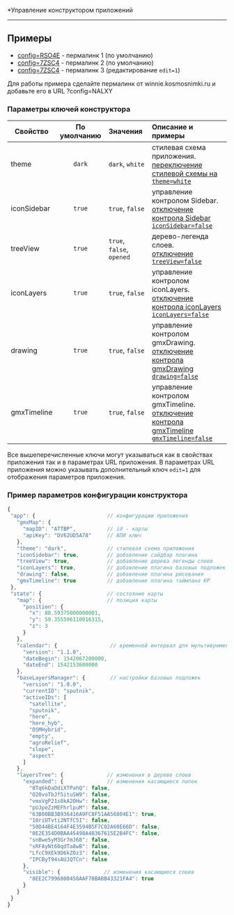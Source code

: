 *Управление конструктором приложений

---

Примеры
------
  * [config=RSO4E](https://originalsin.github.io/svelte.geomixer/public/?config=RSO4E) - пермалинк 1 (по умолчанию)
  * [config=7ZSC4](https://originalsin.github.io/svelte.geomixer/public/?config=7ZSC4) - пермалинк 2 (по умолчанию)
  * [config=7ZSC4](https://originalsin.github.io/svelte.geomixer/public/?config=196JI&edit=1) - пермалинк 3 (редактирование `edit=1`)

  
 Для работы примера сделайте пермалинк от winnie.kosmosnimki.ru и добавьте его в URL ?config=NALXY
 
 ### Параметры ключей конструктора

Свойство|По умолчанию|Значения|Описание и примеры
------|:---------:|:-----------|:-----------
theme|`dark`| `dark`, `white` | стилевая схема приложения.<br>[переключение стилевой схемы на `theme=white`](https://originalsin.github.io/svelte.geomixer/public/?config=7ZSC4&theme=white)
iconSidebar|`true`|`true`, `false`| управление контролом Sidebar.<br>[отключение контрола Sidebar `iconSidebar=false`](https://originalsin.github.io/svelte.geomixer/public/?config=7ZSC4&iconSidebar=false)
treeView|`true`|`true`, `false`, `opened`| дерево-легенда слоев.<br> [отключение `treeView=false`](https://originalsin.github.io/svelte.geomixer/public/?config=7ZSC4&iconSidebar=false)
iconLayers|`true`|`true`, `false`| управление контролом iconLayers.<br> [отключение контрола iconLayers `iconLayers=false`](https://originalsin.github.io/svelte.geomixer/public/?config=7ZSC4&iconLayers=false)
drawing|`true`|`true`, `false`| управление контролом gmxDrawing.<br> [отключение контрола gmxDrawing `drawing=false`](https://originalsin.github.io/svelte.geomixer/public/?config=7ZSC4&drawing=false)
gmxTimeline|`true`|`true`, `false`| управление контролом gmxTimeline.<br> [отключение контрола gmxTimeline `gmxTimeline=false`](https://originalsin.github.io/svelte.geomixer/public/?config=196JI&gmxTimeline=false)

Все вышеперечисленные ключи могут указываться как в свойствах приложения так и в параметрах URL приложения.
В параметрах URL приложения можно указывать дополнительный ключ `edit=1` для отображения параметров приложения.


 ### Пример параметров конфигурации конструктора
 ```javascript
{
  "app": {                       // конфигурации приложения
    "gmxMap": {
      "mapID": "ATTBP",          // id - карты
      "apiKey": "DV62UD5A78"     // АПИ ключ
    },
    "theme": "dark",             // стилевая схема приложения
    "iconSidebar": true,         // добавление сайдбар плагина
    "treeView": true,            // добавление дерева легенды слоев
    "iconLayers": true,          // добавление плагина базовых подложек
    "drawing": false,            // добавление плагина рисования
    "gmxTimeline": true          // добавление плагина таймлана КР
  },
  "state": {                     // состояние карты
    "map": {                     // позиция карты
      "position": {
        "x": 88.59375000000001,
        "y": 59.355596110016315,
        "z": 3
      }
    },
    "calendar": {                 // временной интервал для мультивременных слоев
      "version": "1.1.0",
      "dateBegin": 1542067200000,
      "dateEnd": 1542153600000
    },
    "baseLayersManager": {        // настройки базовых подложек
      "version": "1.0.0",
      "currentID": "sputnik",
      "activeIDs": [
        "satellite",
        "sputnik",
        "here",
        "here_hyb",
        "OSMHybrid",
        "empty",
        "agroRelief",
        "slope",
        "aspect"
      ]
    },
    "layersTree": {              // изменения в дереве слоев
      "expanded": {              // изменения касающиеся папок
        "8Tq6kDaDdiXTPahQ": false,
        "O20voTbJf5ituSW9": false,
        "vmxVgP21s0kA2OHw": false,
        "pUJpeZzMEFhrlpuM": false,
        "63B00BB3B936416A9FC8F51AA56804E1": true,
        "10riUTvti2NTfC5I": false,
        "50D44BE4164F4E3594B5F7C02A60E66D": false,
        "0E2E354D0BAA45498A48367615E2B4FC": false,
        "snBwe5yM3Gr7mJ68": false,
        "sRFAyNt60qdTa8wB": false,
        "LfcC9XEk9D6kZOz3": false,
        "IPCByT94sAUJQTCn": false
      },
      "visible": {              // изменения касающиеся слоев
        "8EE2C7996800458AAF70BABB43321FA4": true
      }
    }
  }
}
```
